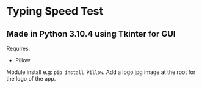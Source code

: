 # Typing Speed Test 
## Made in Python 3.10.4 using Tkinter for GUI

Requires:
- Pillow

Module install e.g: `pip install Pillow`.
Add a logo.jpg image at the root for the logo of the app.
